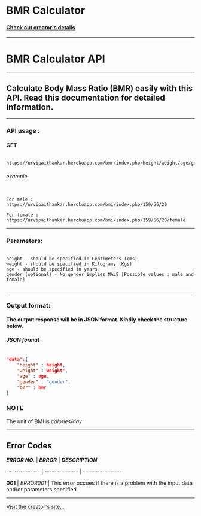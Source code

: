 # BMR Calculator

#### **[Check out creator's details](https://urvipaithankar.github.io)**

---

# BMR Calculator API

---

## Calculate Body Mass Ratio (BMR) easily with this API. Read this documentation for detailed information.

---

### API usage : 
#### GET
```

https://urvipaithankar.herokuapp.com/bmr/index.php/height/weight/age/gender 

```

###### example

```

For male : https://urvipaithankar.herokuapp.com/bmi/index.php/159/56/20

For female : https://urvipaithankar.herokuapp.com/bmi/index.php/159/56/20/female

```

---

### Parameters:

```

height - should be specified in Centimeters (cms)
weight - should be specified in Kilograms (Kgs)
age - should be specified in years
gender (optional) - No gender implies MALE [Possible values : male and female]


```

-----

### Output format:

#### The output response will be in JSON format. Kindly check the structure below.


##### JSON format

```json	

"data":{
	"height" : height,
	"weight" : weight',
	"age" : age,
	"gender" : "gender",    
	"bmr" : bmr             
}

```

### NOTE

The unit of BMI is *calories/day*


---

## Error Codes

 **_ERROR NO._** | **_ERROR_** | **_DESCRIPTION_**
 
-------------- | -------------- | ----------------

**001** | *ERROR001* | This error occues if there is a problem with the input data and/or parameters specified.

-----

[Visit the creator's site...](https://urvipaithankar.github.io)